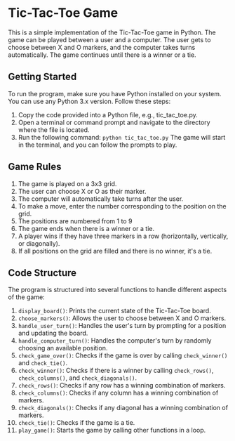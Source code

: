 # Tic-Tac-Toe Game

This is a simple implementation of the Tic-Tac-Toe game in Python. The game can be played between a user and a computer. The user gets to choose between X and O markers, and the computer takes turns automatically. The game continues until there is a winner or a tie.

## Getting Started

To run the program, make sure you have Python installed on your system. You can use any Python 3.x version. Follow these steps:

1. Copy the code provided into a Python file, e.g., tic_tac_toe.py.
2. Open a terminal or command prompt and navigate to the directory where the file is located.
3. Run the following command:
   `python tic_tac_toe.py`
   The game will start in the terminal, and you can follow the prompts to play.

## Game Rules

1. The game is played on a 3x3 grid.
2. The user can choose X or O as their marker.
3. The computer will automatically take turns after the user.
4. To make a move, enter the number corresponding to the position on the grid.
5. The positions are numbered from 1 to 9
6. The game ends when there is a winner or a tie.
7. A player wins if they have three markers in a row (horizontally, vertically, or diagonally).
8. If all positions on the grid are filled and there is no winner, it's a tie.

## Code Structure

The program is structured into several functions to handle different aspects of the game:

1. `display_board()`: Prints the current state of the Tic-Tac-Toe board.
2. `choose_markers()`: Allows the user to choose between X and O markers.
3. `handle_user_turn()`: Handles the user's turn by prompting for a position and updating the board.
4. `handle_computer_turn()`: Handles the computer's turn by randomly choosing an available position.
5. `check_game_over()`: Checks if the game is over by calling `check_winner()` and `check_tie()`.
6. `check_winner()`: Checks if there is a winner by calling `check_rows()`, `check_columns()`, and `check_diagonals()`.
7. `check_rows()`: Checks if any row has a winning combination of markers.
8. `check_columns()`: Checks if any column has a winning combination of markers.
9. `check_diagonals()`: Checks if any diagonal has a winning combination of markers.
10. `check_tie()`: Checks if the game is a tie.
11. `play_game()`: Starts the game by calling other functions in a loop.

